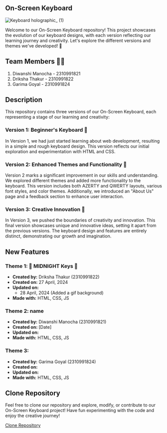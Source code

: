 ## On-Screen Keyboard

![Keyboard holographic_ (1)](https://github.com/drikshathakur786/On-Screen-Keyboard/assets/156819619/88d8625a-1342-4c85-98cb-08d71ab3fa5e)

Welcome to our On-Screen Keyboard repository! This project showcases the evolution of our keyboard designs, with each version reflecting our learning journey and creativity. Let's explore the different versions and themes we've developed! 🚀

## Team Members 👩‍💻

1. Diwanshi Manocha - 2310991821
2. Driksha Thakur - 2310991822
3. Garima Goyal - 2310991824

## Description

This repository contains three versions of our On-Screen Keyboard, each representing a stage of our learning and creativity:

### Version 1: Beginner's Keyboard 🚧

In Version 1, we had just started learning about web development, resulting in a simple and rough keyboard design. This version reflects our initial exploration and experimentation with HTML and CSS.

### Version 2: Enhanced Themes and Functionality 🎨

Version 2 marks a significant improvement in our skills and understanding. We explored different themes and added more functionality to the keyboard. This version includes both AZERTY and QWERTY layouts, various font styles, and color themes. Additionally, we introduced an "About Us" page and a feedback section to enhance user interaction.

### Version 3: Creative Innovation 🌟

In Version 3, we pushed the boundaries of creativity and innovation. This final version showcases unique and innovative ideas, setting it apart from the previous versions. The keyboard design and features are entirely distinct, demonstrating our growth and imagination.

## New Features

### Theme 1: 🌙 MIDNIGHT Keys 🌌

- **Created by:** Driksha Thakur (2310991822)
- **Created on:** 27 April, 2024
- **Updated on:**
  - 28 April, 2024 (Added a gif background)
- **Made with:** HTML, CSS, JS

### Theme 2: name

- **Created by:** Diwanshi Manocha (2310991821)
- **Created on:** [Date]
- **Updated on:**
- **Made with:** HTML, CSS, JS

### Theme 3: 

- **Created by:** Garima Goyal (2310991824)
- **Created on:** 
- **Updated on:**
- **Made with:** HTML, CSS, JS

## Clone Repository

Feel free to clone our repository and explore, modify, or contribute to our On-Screen Keyboard project! Have fun experimenting with the code and enjoy the creative journey! 

[Clone Repository](https://github.com/drikshathakur786/On-Screen-Keyboard)

